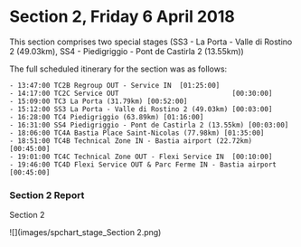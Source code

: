 # Section 2, Friday 6 April 2018

This section comprises two special stages (SS3 - La Porta - Valle di Rostino 2 (49.03km), SS4 - Piedigriggio - Pont de Castirla 2 (13.55km))

The full scheduled itinerary for the section was as follows:

	- 13:47:00 TC2B Regroup OUT - Service IN  [01:25:00]
	- 14:17:00 TC2C Service OUT                            [00:30:00]
	- 15:09:00 TC3 La Porta (31.79km) [00:52:00]
	- 15:12:00 SS3 La Porta - Valle di Rostino 2 (49.03km) [00:03:00]
	- 16:28:00 TC4 Piedigriggio (63.89km) [01:16:00]
	- 16:31:00 SS4 Piedigriggio - Pont de Castirla 2 (13.55km) [00:03:00]
	- 18:06:00 TC4A Bastia Place Saint-Nicolas (77.98km) [01:35:00]
	- 18:51:00 TC4B Technical Zone IN - Bastia airport (22.72km) [00:45:00]
	- 19:01:00 TC4C Technical Zone OUT - Flexi Service IN  [00:10:00]
	- 19:46:00 TC4D Flexi Service OUT & Parc Ferme IN - Bastia airport  [00:45:00]

### Section 2 Report
Section 2

![](images/spchart_stage_Section 2.png)